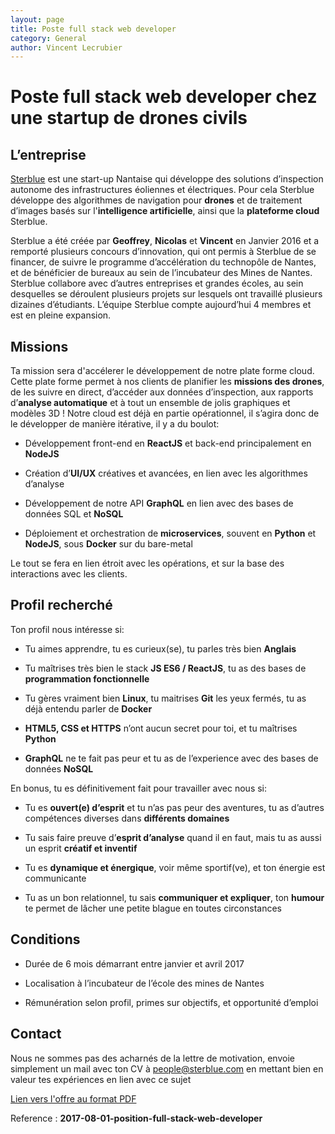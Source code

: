 ```yaml
---
layout: page
title: Poste full stack web developer
category: General
author: Vincent Lecrubier
---
```


Poste full stack web developer chez une startup de drones civils
================================================================

L’entreprise
------------

[Sterblue](http://www.sterblue.com) est une start-up Nantaise qui
développe des solutions d’inspection autonome des infrastructures
éoliennes et électriques. Pour cela Sterblue développe des algorithmes de navigation pour **drones** et de traitement d’images basés sur l'**intelligence artificielle**, ainsi que la **plateforme cloud** Sterblue.

Sterblue a été créée par **Geoffrey**, **Nicolas** et **Vincent** en
Janvier 2016 et a remporté plusieurs concours d’innovation, qui ont
permis à Sterblue de se financer, de suivre le programme d’accélération
du technopôle de Nantes, et de bénéficier de bureaux au sein de
l’incubateur des Mines de Nantes. Sterblue collabore avec d’autres
entreprises et grandes écoles, au sein desquelles se déroulent plusieurs
projets sur lesquels ont travaillé plusieurs dizaines d’étudiants. L’équipe
Sterblue compte aujourd’hui 4 membres et est en pleine expansion.

Missions
--------

Ta mission sera d'accélerer le développement de notre
plate forme cloud. Cette plate forme permet à nos clients de planifier
les **missions des drones**, de les suivre en direct, d’accéder aux
données d’inspection, aux rapports d’**analyse automatique** et à tout
un ensemble de jolis graphiques et modèles 3D ! Notre cloud est déjà en
partie opérationnel, il s’agira donc de le développer de manière
itérative, il y a du boulot:

-   Développement front-end en **ReactJS** et back-end principalement en
    **NodeJS**

-   Création d’**UI/UX** créatives et avancées, en lien avec les
    algorithmes d’analyse

-   Développement de notre API **GraphQL** en lien avec des bases de
    données SQL et **NoSQL**

-   Déploiement et orchestration de **microservices**, souvent en
    **Python** et **NodeJS**, sous **Docker** sur du bare-metal

Le tout se fera en lien étroit avec les opérations, et sur la base des
interactions avec les clients.

Profil recherché
----------------

Ton profil nous intéresse si:

-   Tu aimes apprendre, tu es curieux(se), tu parles très bien
    **Anglais**

-   Tu maîtrises très bien le stack **JS ES6 / ReactJS**, tu as des
    bases de **programmation fonctionnelle**

-   Tu gères vraiment bien **Linux**, tu maitrises **Git** les yeux
    fermés, tu as déjà entendu parler de **Docker**

-   **HTML5, CSS et HTTPS** n’ont aucun secret pour toi, et tu maîtrises
    **Python**

-   **GraphQL** ne te fait pas peur et tu as de l’experience avec des
    bases de données **NoSQL**

En bonus, tu es définitivement fait pour travailler avec nous si:

-   Tu es **ouvert(e) d’esprit** et tu n’as pas peur des aventures, tu
    as d’autres compétences diverses dans **différents domaines**

-   Tu sais faire preuve d’**esprit d’analyse** quand il en faut, mais
    tu as aussi un esprit **créatif et inventif**

-   Tu es **dynamique et énergique**, voir même sportif(ve), et ton
    énergie est communicante

-   Tu as un bon relationnel, tu sais **communiquer et expliquer**, ton
    **humour** te permet de lâcher une petite blague en toutes
    circonstances

Conditions
----------

-   Durée de 6 mois démarrant entre janvier et avril 2017

-   Localisation à l’incubateur de l’école des mines de Nantes

-   Rémunération selon profil, primes sur objectifs, et opportunité
    d’emploi

Contact
-------

Nous ne sommes pas des acharnés de la lettre de motivation, envoie
simplement un mail avec ton CV à <people@sterblue.com> en
mettant bien en valeur tes expériences en lien avec ce sujet

[Lien vers l'offre au format PDF](/jobs/pdf/2017-03-01-internship-full-stack-web-developer.pdf)

Reference : **2017-08-01-position-full-stack-web-developer**
